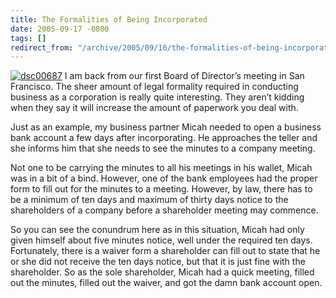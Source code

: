 ```yaml
---
title: The Formalities of Being Incorporated
date: 2005-09-17 -0800
tags: []
redirect_from: "/archive/2005/09/16/the-formalities-of-being-incorporated.aspx/"
---
```


[![dsc00687](https://static.flickr.com/27/44226622_c0c1438516_m.jpg)](http://www.flickr.com/photos/haacked/44226622/ "Photo Sharing")
I am back from our first Board of Director’s meeting in San Francisco.
The sheer amount of legal formality required in conducting business as a
corporation is really quite interesting. They aren’t kidding when they
say it will increase the amount of paperwork you deal with.

Just as an example, my business partner Micah needed to open a business
bank account a few days after incorporating. He approaches the teller
and she informs him that she needs to see the minutes to a company
meeting.

Not one to be carrying the minutes to all his meetings in his wallet,
Micah was in a bit of a bind. However, one of the bank employees had the
proper form to fill out for the minutes to a meeting. However, by law,
there has to be a minimum of ten days and maximum of thirty days notice
to the shareholders of a company before a shareholder meeting may
commence.

So you can see the conundrum here as in this situation, Micah had only
given himself about five minutes notice, well under the required ten
days. Fortunately, there is a waiver form a shareholder can fill out to
state that he or she did not receive the ten days notice, but that it is
just fine with the shareholder. So as the sole shareholder, Micah had a
quick meeting, filled out the minutes, filled out the waiver, and got
the damn bank account open.

